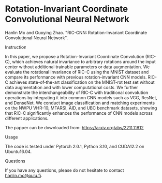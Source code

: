 # Rotation-Invariant Coordinate Convolutional Neural Network

Hanlin Mo and Guoying Zhao. "RIC-CNN: Rotation-Invariant Coordinate Convolutional Neural Network".

Instruction

In this paper, we propose a Rotation-Invariant Coordinate Convolution (RIC-C), which achieves natural invariance to arbitrary rotations around the input center without additional trainable parameters or data augmentation. We evaluate the rotational invariance of RIC-C using the MNIST dataset and compare its performance with previous rotation-invariant CNN models. RIC-C achieves state-of-the-art classification on the MNIST-rot test set without data augmentation and with lower computational costs. We further demonstrate the interchangeability of RIC-C with traditional convolution operations by integrating it into common CNN models such as VGG, ResNet, and DenseNet. We conduct image classification and matching experiments on the NWPU VHR-10, MTARSI, AID, and UBC benchmark datasets, showing that RIC-C significantly enhances the performance of CNN models across different applications.

The papper can be downloaded from: https://arxiv.org/abs/2211.11812

Usage

The code is tested under Pytorch 2.0.1, Python 3.10, and CUDA12.2 on Ubuntu16.04. 

Questions

If you have any questions, please do not hesitate to contact hanlin.mo@oulu.fi.   